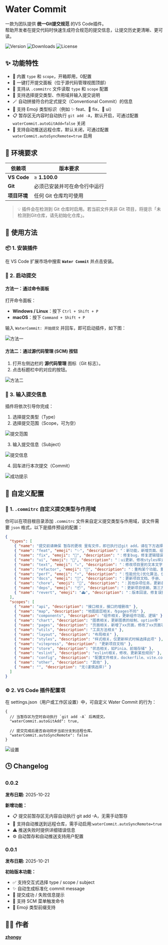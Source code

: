 # Water Commit

一款为团队提供 **统一Git提交规范** 的VS Code插件。  
帮助开发者在提交代码时快速生成符合规范的提交信息，让提交历史更清晰、更可读。

![Version](https://img.shields.io/visual-studio-marketplace/v/zhongy.water-commit?color=2196F3)
![Downloads](https://img.shields.io/visual-studio-marketplace/d/zhongy.water-commit?color=2196F3)
![License](https://img.shields.io/badge/license-MIT-blue.svg)

## ✨ 功能特性

- 🎉 内置 `type` 和 `scope`，开箱即用，0配置
- 🚀 一键打开提交面板（位于源代码管理视图顶部）
- 🧩 支持从 `.commitrc` 文件读取 `type` 和 `scope` 配置
- 💬 支持选择提交类型、作用域并输入提交说明
- 🪄 自动拼接符合约定式提交（Conventional Commit）的信息
- 💎 支持 Emoji 类型标识（例如 ✨ feat、🐛 fix、🎨 ui）
- 📋 暂存区无内容时自动执行 `git add -A`，默认开启，可通过配置 `waterCommit.autoGitAdd=false` 关闭
- 🔄 支持自动推送远程仓库，默认关闭，可通过配置 `waterCommit.autoSyncRemote=true` 启用

## 🧩 环境要求

| 依赖项 | 版本要求 |
|--------|-----------|
| **VS Code** | ≥ **1.100.0** |
| **Git** | 必须已安装并可在命令行中运行 |
| **项目环境** | 任何 Git 仓库均可使用 |

> 💡 插件会在检测到 Git 仓库时启用。若当前文件夹非 Git 项目，将提示「未检测到Git仓库，请先初始化仓库」。

 
## 🚀 使用方法

### 📦 1. 安装插件
在 VS Code 扩展市场中搜索 **`Water Commit`** 并点击安装。  


### 🧠 2. 启动提交
#### 方法一：通过命令面板

打开命令面板：

- **Windows / Linux**：按下 `Ctrl + Shift + P`  
- **macOS**：按下 `Command + Shift + P`

输入 `WaterCommit: 开始提交` 并回车，即可启动插件，如下图：

![方法一](https://gitee.com/zhongyue2332/water-commit/raw/main/image/img1.png)

#### 方法二：通过源代码管理 (SCM) 按钮

1. 打开左侧边栏的 **源代码管理** 图标（Git 标志）。  
2. 点击标题栏中的对应的按钮。

![方法二](https://gitee.com/zhongyue2332/water-commit/raw/main/image/img2.png)

### 💬 3. 输入提交信息
插件将依次引导你完成：
1. 选择提交类型（Type）  
2. 选择提交范围（Scope，可为空）

![提交范围](https://gitee.com/zhongyue2332/water-commit/raw/main/image/img3.png)

3. 输入提交信息（Subject）

![提交信息](https://gitee.com/zhongyue2332/water-commit/raw/main/image/img4.png)

4. 回车进行本次提交（Commit）

![成功提示](https://gitee.com/zhongyue2332/water-commit/raw/main/image/img5.png)


## 🧩 自定义配置

### 🔧 1. `.commitrc` 自定义提交类型与作用域

你可以在项目根目录添加 `.commitrc` 文件来自定义提交类型与作用域，该文件需要 `json` 格式，以下是插件预设的配置：

```json
{
  "types": [
    { "name": "提交前请确保 暂存的更改 里有文件，即已执行过git add，请在下方选择提交类型" },
    { "name": "feat", "emoji": "✨", "description": "：新功能，新增页面、组件、API接口等" },
    { "name": "fix", "emoji": "🐛", "description": "：修复bug，修复逻辑错误、功能错误、代码报错等" },
    { "name": "ui", "emoji": "🎨", "description": "：ui更新、修改styles样式" },
    { "name": "text", "emoji": "✏️", "description": "：修改项目里的文本文字、文案描述等" },
    { "name": "refactor", "emoji": "💎", "description": "：重构某个功能、重写组件结构、逻辑优化" },
    { "name": "perf", "emoji": "⚡️", "description": "：性能优化(优化算法、优化渲染、减少请求、缓存处理等)" },
    { "name": "docs", "emoji": "📝", "description": "：更新项目文档、手册、README、注释等" },
    { "name": "chore", "emoji": "🔧", "description": "：其他杂项任务，更新各种配置文件" },
    { "name": "deps", "emoji": "📦️", "description": "：更新项目依赖、第三方库" },
    { "name": "revert", "emoji": "🚑️", "description": "：版本回滚、修复误提交" }
  ],
  "scopes": [
    { "name": "api", "description": "接口相关，接口的增删改" },
    { "name": "map", "description": "地图底层相关，与pages不同" },
    { "name": "components", "description": "组件相关，更新组件功能、逻辑" },
    { "name": "chart", "description": "图表相关，更新图表的绘制、option等" },
    { "name": "pages", "description": "页面相关，新增了xx页面，修改了xx页面功能、逻辑、样式" },
    { "name": "utils", "description": "工具方法相关" },
    { "name": "layout", "description": "布局相关" },
    { "name": "styles", "description": "样式相关，仅更新样式时候选择此项" },
    { "name": "vitepress", "description": "更新项目文档" },
    { "name": "store", "description": "状态相关，如Pinia、前端存储" },
    { "name": "eslint", "description": "eslint相关，修改、更新某些规则" },
    { "name": "config", "description": "配置文件相关，dockerfile、vite.config等" },
    { "name": "other", "description": "其他" },
    { "name": "", "description": "无(谨慎选择)" }
  ]
}
```

### ⚙️ 2. VS Code 插件配置项
在 settings.json（用户或工作区设置）中，可自定义 Water Commit 的行为：

```
{
  // 当暂存区为空时自动执行 `git add -A` 后再提交。
  "waterCommit.autoGitAdd": true,

  // 提交完成后是否自动同步当前分支到远程仓库。
  "waterCommit.autoSyncRemote": false
}
```
![设置](https://gitee.com/zhongyue2332/water-commit/raw/main/image/img6.png)


## 🕒 Changelog

### 0.0.2

**发布日期:** 2025-10-22

**新增功能：**
- 📋 提交前暂存区无内容自动执行 git add -A，无需手动暂存
- 🔄 支持自动推送到远程仓库，需手动启用:`waterCommit.autoSyncRemote=true`
- ⚠️ 推送失败时提供详细错误信息
- ⚙️ 自动暂存和自动推送支持用户配置

### 0.0.1

**发布日期:** 2025-10-21

**初始版本功能：**
- ✅ 支持交互式选择 type / scope / subject  
- ✨ 自动生成标准化 commit message  
- 💬 提交成功 / 失败信息提示  
- 🧩 支持 SCM 菜单触发命令  
- 💎 Emoji 类型前缀支持  

## 🧑‍💻 作者
**[zhongy](https://marketplace.visualstudio.com/publishers/zhongy)**
